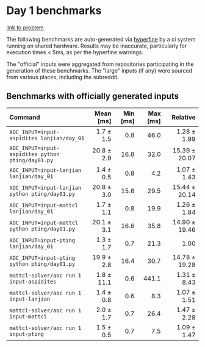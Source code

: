 # Day 1 benchmarks

[link to problem](http://adventofcode.com/2022/day/1)

The following benchmarks are auto-generated via [hyperfine](https://github.com/sharkdp/hyperfine) by a ci system running on shared hardware. Results may be inaccurate, particularly for execution times < 5ms, as per the hyperfine warnings.

The "official" inputs were aggregated from repositories participating in the generation of these benchmarks. The "large" inputs (if any) were sourced from various places, including the subreddit.

## Benchmarks with officially generated inputs
| Command | Mean [ms] | Min [ms] | Max [ms] | Relative |
|:---|---:|---:|---:|---:|
| `AOC_INPUT=input-aspidites lanjian/day_01` | 1.7 ± 1.5 | 0.8 | 46.0 | 1.28 ± 1.99 |
| `AOC_INPUT=input-aspidites python pting/day01.py` | 20.8 ± 2.9 | 16.8 | 32.0 | 15.39 ± 20.07 |
| `AOC_INPUT=input-lanjian lanjian/day_01` | 1.4 ± 0.5 | 0.8 | 4.2 | 1.07 ± 1.43 |
| `AOC_INPUT=input-lanjian python pting/day01.py` | 20.8 ± 3.0 | 15.6 | 29.5 | 15.44 ± 20.14 |
| `AOC_INPUT=input-mattcl lanjian/day_01` | 1.7 ± 1.1 | 0.8 | 19.9 | 1.26 ± 1.84 |
| `AOC_INPUT=input-mattcl python pting/day01.py` | 20.1 ± 3.1 | 16.6 | 35.8 | 14.90 ± 19.46 |
| `AOC_INPUT=input-pting lanjian/day_01` | 1.3 ± 1.7 | 0.7 | 21.3 | 1.00 |
| `AOC_INPUT=input-pting python pting/day01.py` | 19.9 ± 2.8 | 16.4 | 30.7 | 14.78 ± 19.28 |
| `mattcl-solver/aoc run 1 input-aspidites` | 1.8 ± 11.1 | 0.6 | 441.1 | 1.31 ± 8.43 |
| `mattcl-solver/aoc run 1 input-lanjian` | 1.4 ± 0.8 | 0.6 | 8.3 | 1.07 ± 1.51 |
| `mattcl-solver/aoc run 1 input-mattcl` | 2.0 ± 1.7 | 0.7 | 26.4 | 1.47 ± 2.28 |
| `mattcl-solver/aoc run 1 input-pting` | 1.5 ± 0.5 | 0.7 | 7.5 | 1.09 ± 1.47 |
